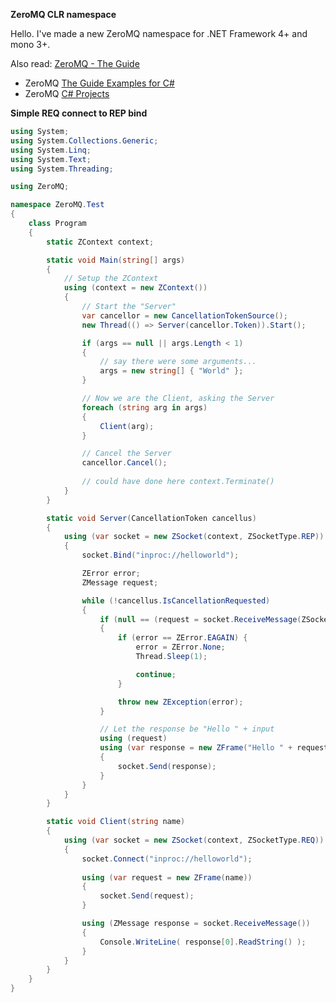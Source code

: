 ﻿
**ZeroMQ CLR namespace**

Hello. I've made a new ZeroMQ namespace for .NET Framework 4+ and mono 3+.

Also read: [ZeroMQ - The Guide](http://zguide.zeromq.org/page:all)

- ZeroMQ [The Guide Examples for C#](http://github.com/metadings/zguide/tree/master/examples/C%23)
- ZeroMQ [C# Projects](http://github.com/metadings/clrzmq-test)

**Simple REQ connect to REP bind**

```csharp
using System;
using System.Collections.Generic;
using System.Linq;
using System.Text;
using System.Threading;

using ZeroMQ;

namespace ZeroMQ.Test
{
	class Program
	{
		static ZContext context;

		static void Main(string[] args)
		{
			// Setup the ZContext
			using (context = new ZContext())
			{
				// Start the "Server"
				var cancellor = new CancellationTokenSource();
				new Thread(() => Server(cancellor.Token)).Start();

				if (args == null || args.Length < 1)
				{
					// say there were some arguments...
					args = new string[] { "World" };
				}

				// Now we are the Client, asking the Server
				foreach (string arg in args)
				{
					Client(arg);
				}

				// Cancel the Server
				cancellor.Cancel();
			
				// could have done here context.Terminate()
			}
		}

		static void Server(CancellationToken cancellus)
		{
			using (var socket = new ZSocket(context, ZSocketType.REP))
			{
				socket.Bind("inproc://helloworld");

				ZError error;
				ZMessage request;

				while (!cancellus.IsCancellationRequested)
				{
					if (null == (request = socket.ReceiveMessage(ZSocketFlags.DontWait, out error)))
					{
						if (error == ZError.EAGAIN) {
							error = ZError.None;
							Thread.Sleep(1);

							continue;
						}

						throw new ZException(error);
					}

					// Let the response be "Hello " + input
					using (request)
					using (var response = new ZFrame("Hello " + request[0].ReadString()))
					{
						socket.Send(response);
					}
				}
			}
		}

		static void Client(string name)
		{
			using (var socket = new ZSocket(context, ZSocketType.REQ))
			{
				socket.Connect("inproc://helloworld");
				
				using (var request = new ZFrame(name))
				{
					socket.Send(request);
				}

				using (ZMessage response = socket.ReceiveMessage())
				{
					Console.WriteLine( response[0].ReadString() );
				}
			}
		}
	}
}
```

